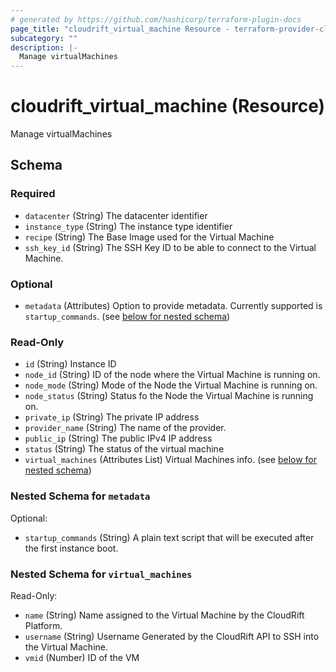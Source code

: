 ```yaml
---
# generated by https://github.com/hashicorp/terraform-plugin-docs
page_title: "cloudrift_virtual_machine Resource - terraform-provider-cloudrift"
subcategory: ""
description: |-
  Manage virtualMachines
---
```


# cloudrift_virtual_machine (Resource)

Manage virtualMachines



<!-- schema generated by tfplugindocs -->
## Schema

### Required

- `datacenter` (String) The datacenter identifier
- `instance_type` (String) The instance type identifier
- `recipe` (String) The Base Image used for the Virtual Machine
- `ssh_key_id` (String) The SSH Key ID to be able to connect to the Virtual Machine.

### Optional

- `metadata` (Attributes) Option to provide metadata. Currently supported is `startup_commands`. (see [below for nested schema](#nestedatt--metadata))

### Read-Only

- `id` (String) Instance ID
- `node_id` (String) ID of the node where the Virtual Machine is running on.
- `node_mode` (String) Mode of the Node the Virtual Machine is running on.
- `node_status` (String) Status fo the Node the Virtual Machine is running on.
- `private_ip` (String) The private IP address
- `provider_name` (String) The name of the provider.
- `public_ip` (String) The public IPv4 IP address
- `status` (String) The status of the virtual machine
- `virtual_machines` (Attributes List) Virtual Machines info. (see [below for nested schema](#nestedatt--virtual_machines))

<a id="nestedatt--metadata"></a>
### Nested Schema for `metadata`

Optional:

- `startup_commands` (String) A plain text script that will be executed after the first instance boot.


<a id="nestedatt--virtual_machines"></a>
### Nested Schema for `virtual_machines`

Read-Only:

- `name` (String) Name assigned to the Virtual Machine by the CloudRift Platform.
- `username` (String) Username Generated by the CloudRift API to SSH into the Virtual Machine.
- `vmid` (Number) ID of the VM

